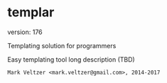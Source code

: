 templar
=======

version: 176

Templating solution for programmers

Easy templating tool long description (TBD)

	Mark Veltzer <mark.veltzer@gmail.com>, 2014-2017
